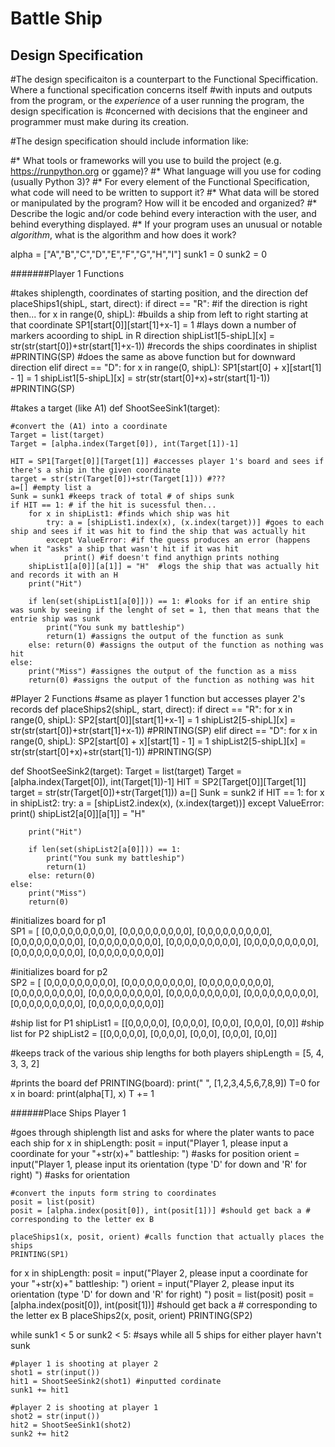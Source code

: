 # Battle Ship

## Design Specification

#The design specificaiton is a counterpart to the Functional Speciffication. Where a functional specification concerns itself
#with inputs and outputs from the program, or the *experience* of a user running the program, the design specification is #concerned with decisions that the engineer and programmer must make during its creation.

#The design specification should include information like:

#* What tools or frameworks will you use to build the project (e.g. https://runpython.org or ggame)?
#* What language will you use for coding (usually Python 3)?
#* For every element of the Functional Specification, what code will need to be written to support it?
#* What data will be stored or manipulated by the program? How will it be encoded and organized?
#* Describe the logic and/or code behind every interaction with the user, and behind everything displayed.
#* If your program uses an unusual or notable *algorithm*, what is the algorithm and how does it work?




alpha = ["A","B","C","D","E","F","G","H","I"]
sunk1 = 0
sunk2 = 0

#######Player 1 Functions

#takes shiplength, coordinates of starting position, and the direction 
def placeShips1(shipL, start, direct):
    if direct == "R": #if the direction is right then...
        for x in range(0, shipL): #builds a ship from left to right starting at that coordinate 
            SP1[start[0]][start[1]+x-1] = 1 #lays down a number of markers acoording to shipL in R direction
            shipList1[5-shipL][x] = str(str(start[0])+str(start[1]+x-1)) #records the ships coordinates in shiplist
            #PRINTING(SP)
    #does the same as above function but for downward direction 
    elif direct == "D":
        for x in range(0, shipL):
            SP1[start[0] + x][start[1] - 1] = 1
            shipList1[5-shipL][x] = str(str(start[0]+x)+str(start[1]-1))
            #PRINTING(SP)
            
#takes a target (like A1) 
def ShootSeeSink1(target):
    
    #convert the (A1) into a coordinate
    Target = list(target)
    Target = [alpha.index(Target[0]), int(Target[1])-1]
    
    HIT = SP1[Target[0]][Target[1]] #accesses player 1's board and sees if there's a ship in the given coordinate
    target = str(str(Target[0])+str(Target[1])) #???
    a=[] #empty list a
    Sunk = sunk1 #keeps track of total # of ships sunk
    if HIT == 1: # if the hit is sucessful then...
        for x in shipList1: #finds which ship was hit
            try: a = [shipList1.index(x), (x.index(target))] #goes to each ship and sees if it was hit to find the ship that was actually hit
            except ValueError: #if the guess produces an error (happens when it "asks" a ship that wasn't hit if it was hit
                print() #if doesn't find anythign prints nothing
        shipList1[a[0]][a[1]] = "H"  #logs the ship that was actually hit  and records it with an H
        print("Hit")
        
        if len(set(shipList1[a[0]])) == 1: #looks for if an entire ship was sunk by seeing if the lenght of set = 1, then that means that the entrie ship was sunk
            print("You sunk my battleship") 
            return(1) #assigns the output of the function as sunk 
        else: return(0) #assigns the output of the function as nothing was hit
    else: 
        print("Miss") #assignes the output of the function as a miss
        return(0) #assigns the output of the function as nothing was hit
    
#Player 2 Functions
#same as player 1 function but accesses player 2's records
def placeShips2(shipL, start, direct):
    if direct == "R":
        for x in range(0, shipL):
            SP2[start[0]][start[1]+x-1] = 1
            shipList2[5-shipL][x] = str(str(start[0])+str(start[1]+x-1))
            #PRINTING(SP)
    elif direct == "D":
        for x in range(0, shipL):
            SP2[start[0] + x][start[1] - 1] = 1
            shipList2[5-shipL][x] = str(str(start[0]+x)+str(start[1]-1))
            #PRINTING(SP)

def ShootSeeSink2(target):
    Target = list(target)
    Target = [alpha.index(Target[0]), int(Target[1])-1]
    HIT = SP2[Target[0]][Target[1]]
    target = str(str(Target[0])+str(Target[1]))
    a=[]
    Sunk = sunk2
    if HIT == 1:
        for x in shipList2:
            try: a = [shipList2.index(x), (x.index(target))]
            except ValueError:
                print()
        shipList2[a[0]][a[1]] = "H"

        print("Hit")
        
        if len(set(shipList2[a[0]])) == 1:
            print("You sunk my battleship")
            return(1)
        else: return(0)
    else: 
        print("Miss")
        return(0)
    

#initializes board for p1        
SP1 = [
    [0,0,0,0,0,0,0,0,0], 
    [0,0,0,0,0,0,0,0,0],
    [0,0,0,0,0,0,0,0,0],
    [0,0,0,0,0,0,0,0,0],
    [0,0,0,0,0,0,0,0,0],
    [0,0,0,0,0,0,0,0,0],
    [0,0,0,0,0,0,0,0,0],
    [0,0,0,0,0,0,0,0,0],
    [0,0,0,0,0,0,0,0,0]]

#initializes board for p2     
SP2 = [
    [0,0,0,0,0,0,0,0,0], 
    [0,0,0,0,0,0,0,0,0],
    [0,0,0,0,0,0,0,0,0],
    [0,0,0,0,0,0,0,0,0],
    [0,0,0,0,0,0,0,0,0],
    [0,0,0,0,0,0,0,0,0],
    [0,0,0,0,0,0,0,0,0],
    [0,0,0,0,0,0,0,0,0],
    [0,0,0,0,0,0,0,0,0]]
    
#ship list for P1
shipList1 = [[0,0,0,0,0], [0,0,0,0], [0,0,0], [0,0,0], [0,0]]
#ship list for P2
shipList2 = [[0,0,0,0,0], [0,0,0,0], [0,0,0], [0,0,0], [0,0]]

#keeps track of the various ship lengths for both players
shipLength = [5, 4, 3, 3, 2]

#prints the board 
def PRINTING(board):
    print(" ", [1,2,3,4,5,6,7,8,9])
    T=0
    for x in board:
        print(alpha[T], x)
        T += 1

######Place Ships Player 1

#goes through shiplength list and asks for where the plater wants to pace each ship
for x in shipLength:
    posit = input("Player 1, please input a coordinate for your "+str(x)+" battleship: ") #asks for position
    orient = input("Player 1, please input its orientation (type 'D' for down and 'R' for right) ") #asks for orientation
    
    #convert the inputs form string to coordinates
    posit = list(posit)
    posit = [alpha.index(posit[0]), int(posit[1])] #should get back a # corresponding to the letter ex B
    
    placeShips1(x, posit, orient) #calls function that actually places the ships
    PRINTING(SP1)

for x in shipLength:
    posit = input("Player 2, please input a coordinate for your "+str(x)+" battleship: ")
    orient = input("Player 2, please input its orientation (type 'D' for down and 'R' for right) ")
    posit = list(posit)
    posit = [alpha.index(posit[0]), int(posit[1])] #should get back a # corresponding to the letter ex B
    placeShips2(x, posit, orient)
    PRINTING(SP2)


    
while sunk1 < 5 or sunk2 < 5: #says while all 5 ships for either player havn't sunk
    
    #player 1 is shooting at player 2
    shot1 = str(input()) 
    hit1 = ShootSeeSink2(shot1) #inputted cordinate 
    sunk1 += hit1
    
    #player 2 is shooting at player 1
    shot2 = str(input())
    hit2 = ShootSeeSink1(shot2)
    sunk2 += hit2












